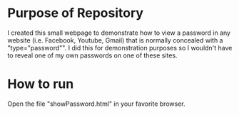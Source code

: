 <h1>Purpose of Repository</h1>
<p>
    I created this small webpage to demonstrate how to view a password in any website (i.e. Facebook, Youtube, Gmail) that is normally concealed 
    with a "type="password"".  I did this for demonstration purposes so I wouldn't have to reveal one of my own passwords on one of these sites.  
</p>

<h1>How to run</h1>
<p>
    Open the file "showPassword.html" in your favorite browser.
</p>